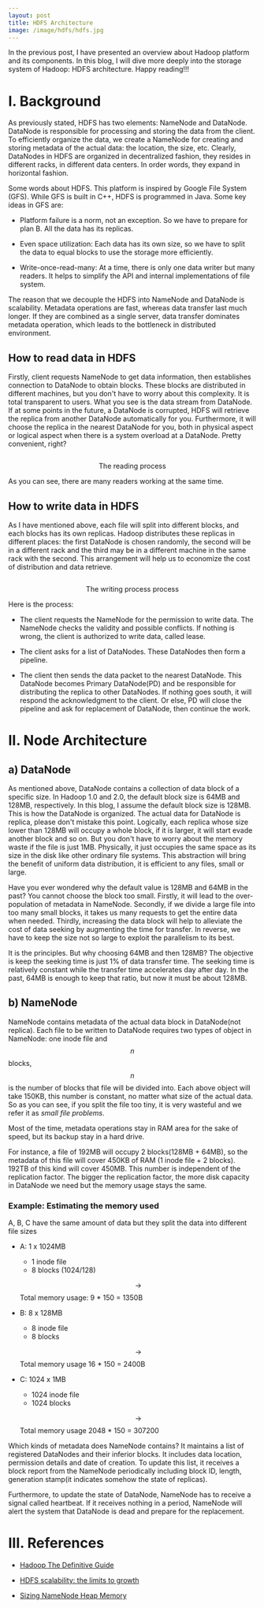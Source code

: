 ```yaml
---
layout: post
title: HDFS Architecture
image: /image/hdfs/hdfs.jpg
---
```


In the previous post, I have presented an overview about Hadoop platform and its components. In this blog, I will dive more deeply into the storage system of Hadoop: HDFS architecture. Happy reading!!!

# I. Background

As previously stated, HDFS has two elements: NameNode and DataNode. DataNode is responsible for processing and storing the data from the client. To efficiently organize the data, we create a NameNode for creating and storing metadata of the actual data: the location, the size, etc. Clearly, DataNodes in HDFS are organized in decentralized fashion, they resides in different racks, in different data centers. In order words, they expand in horizontal fashion.

Some words about HDFS. This platform is inspired by Google File System (GFS). While GFS is built in C++, HDFS is programmed in Java. Some key ideas in GFS are:

- Platform failure is a norm, not an exception. So we have to prepare for plan B. All the data has its replicas.

- Even space utilization: Each data has its own size, so we have to split the data to equal blocks to use the storage more efficiently.

- Write-once-read-many: At a time, there is only one data writer but many readers. It helps to simplify the API and internal implementations of file system.

The reason that we decouple the HDFS into NameNode and DataNode is scalability. Metadata operations are fast, whereas data transfer last much longer. If they are combined as a single server, data transfer dominates metadata operation, which leads to the bottleneck in distributed environment.

## How to read data in HDFS

Firstly, client requests NameNode to get data information, then establishes connection to DataNode to obtain blocks. These blocks are distributed in different machines, but you don't have to worry about this complexity. It is total transparent to users. What you see is the data stream from DataNode. If at some points in the future, a DataNode is corrupted, HDFS will retrieve the replica from another DataNode automatically for you. Furthermore, it will choose the replica in the nearest DataNode for you, both in physical aspect or logical aspect when there is a system overload at a DataNode. Pretty convenient, right?

<p align="center">
 <img src="/image/hdfs/hdfs-data-flow-read.png" alt="" align="middle">
 <div align="center"> The reading process</div>
</p>

As you can see, there are many readers working at the same time.

## How to write data in HDFS

As I have mentioned above, each file will split into different blocks, and each blocks has its own replicas. Hadoop distributes these replicas in different places: the first DataNode is chosen randomly, the second will be in a different rack and the third may be in a different machine in the same rack with the second. This arrangement will help us to economize the cost of distribution and data retrieve.

<p align="center">
 <img src="/image/hdfs/HDFS_Client_Write_File.png" alt="" align="middle">
 <div align="center"> The writing process process</div>
</p>

Here is the process:

- The client requests the NameNode for the permission to write data. The NameNode checks the validity and possible conflicts. If nothing is wrong, the client is authorized to write data, called lease.

- The client asks for a list of DataNodes. These DataNodes then form a pipeline.

- The client then sends the data packet to the nearest DataNode. This DataNode becomes Primary DataNode(PD) and be responsible for distributing the replica to other DataNodes. If nothing goes south, it will respond the acknowledgment to the client. Or else, PD will close the pipeline and ask for replacement of DataNode, then continue the work.

# II. Node Architecture

## a) DataNode

As mentioned above, DataNode contains a collection of data block of a specific size. In Hadoop 1.0 and 2.0, the default block size is 64MB and 128MB, respectively. In this blog, I assume the default block size is 128MB. This is how the DataNode is organized. The actual data for DataNode is replica, please don't mistake this point. Logically, each replica whose size lower than 128MB will occupy a whole block, if it is larger, it will start evade another block and so on. But you don't have to worry about the memory waste if the file is just 1MB. Physically, it just occupies the same space as its size in the disk like other ordinary file systems. This abstraction will bring the benefit of uniform data distribution, it is efficient to any files, small or large.

Have you ever wondered why the default value is 128MB and 64MB in the past? You cannot choose the block too small. Firstly, it will lead to the over-population of metadata in NameNode. Secondly, if we divide a large file into too many small blocks, it takes us many requests to get the entire data when needed. Thirdly, increasing the data block will help to alleviate the cost of data seeking by augmenting the time for transfer. In reverse, we have to keep the size not so large to exploit the parallelism to its best.

It is the principles. But why choosing 64MB and then 128MB? The objective is keep the seeking time is just 1% of data transfer time. The seeking time is relatively constant while the transfer time accelerates day after day. In the past, 64MB is enough to keep that ratio, but now it must be about 128MB.

## b) NameNode

NameNode contains metadata of the actual data block in DataNode(not replica). Each file to be written to DataNode requires two types of object in NameNode: one inode file and $$n$$ blocks, $$n$$ is the number of blocks that file will be divided into. Each above object will take 150KB, this number is constant, no matter what size of the actual data. So as you can see, if you split the file too tiny, it is very wasteful and we refer it as _small file problems_.

Most of the time, metadata operations stay in RAM area for the sake of speed, but its backup stay in a hard drive.

For instance, a file of 192MB will occupy 2 blocks(128MB + 64MB), so the metadata of this file will cover 450KB of RAM (1 inode file + 2 blocks). 192TB of this kind will cover 450MB. This number is independent of the replication factor. The bigger the replication factor, the more disk capacity in DataNode we need but the memory usage stays the same.

### Example: Estimating the memory used

A, B, C have the same amount of data but they split the data into different file sizes

- A: 1 x 1024MB

  - 1 inode file
  - 8 blocks (1024/128)

  $$\rightarrow$$ Total memory usage: 9 * 150 = 1350B

- B: 8 x 128MB

  - 8 inode file
  - 8 blocks

  $$\rightarrow$$ Total memory usage 16 * 150 = 2400B

- C: 1024 x 1MB

  - 1024 inode file
  - 1024 blocks

  $$\rightarrow$$ Total memory usage 2048 * 150 = 307200

Which kinds of metadata does NameNode contains? It maintains a list of registered DataNodes and their inferior blocks. It includes data location, permission details and date of creation. To update this list, it receives a block report from the NameNode periodically including block ID, length, generation stamp(it indicates somehow the state of replicas).

Furthermore, to update the state of DataNode, NameNode has to receive a signal called heartbeat. If it receives nothing in a period, NameNode will alert the system that DataNode is dead and prepare for the replacement.

# III. References

- [Hadoop The Definitive Guide](http://barbie.uta.edu/~jli/Resources/MapReduce&Hadoop/Hadoop%20The%20Definitive%20Guide.pdf)

- [HDFS scalability: the limits to growth](http://c59951.r51.cf2.rackcdn.com/5424-1908-shvachko.pdf)

- [Sizing NameNode Heap Memory](https://www.cloudera.com/documentation/enterprise/5-10-x/topics/admin_nn_memory_config.html)